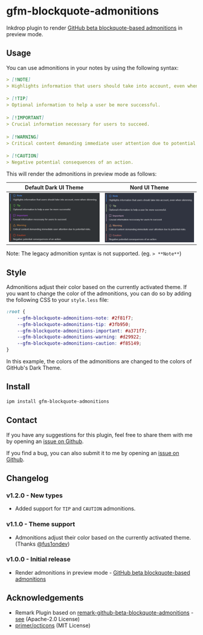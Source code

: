 # gfm-blockquote-admonitions

Inkdrop plugin to render [GitHub beta blockquote-based admonitions](https://github.com/orgs/community/discussions/16925) in preview mode.

## Usage

You can use admonitions in your notes by using the following syntax:

```markdown
> [!NOTE]
> Highlights information that users should take into account, even when skimming.

> [!TIP]
> Optional information to help a user be more successful.

> [!IMPORTANT]
> Crucial information necessary for users to succeed.

> [!WARNING]
> Critical content demanding immediate user attention due to potential risks.

> [!CAUTION]
> Negative potential consequences of an action.
```

This will render the admonitions in preview mode as follows:

| Default Dark UI Theme                                           | Nord UI Theme                                           |
| --------------------------------------------------------------- | ------------------------------------------------------- |
| ![rendered admonitions](./img/preview-mode-default-dark-ui.png) | ![rendered admonitions](./img/preview-mode-nord-ui.png) |

Note:
The legacy admonition syntax is not supported. (eg. `> **Note**`)

## Style

Admonitions adjust their color based on the currently activated theme.
If you want to change the color of the admonitions, you can do so by adding the following CSS to your `style.less` file:

```css
:root {
    --gfm-blockquote-admonitions-note: #2f81f7;
    --gfm-blockquote-admonitions-tip: #3fb950;
    --gfm-blockquote-admonitions-important: #a371f7;
    --gfm-blockquote-admonitions-warning: #d29922;
    --gfm-blockquote-admonitions-caution: #f85149;
}
```

In this example, the colors of the admonitions are changed to the colors of GitHub's Dark Theme.

## Install

```bash
ipm install gfm-blockquote-admonitions
```

## Contact

If you have any suggestions for this plugin, feel free to share them with me by opening an [issue on Github](https://github.com/Keisir/inkdrop-gfm-blockquote-admonitions/issues).

If you find a bug, you can also submit it to me by opening an [issue on Github](https://github.com/Keisir/inkdrop-gfm-blockquote-admonitions/issues).

## Changelog

### v1.2.0 - New types

-  Added support for `TIP` and `CAUTION` admonitions.

### v1.1.0 - Theme support

-   Admonitions adjust their color based on the currently activated theme. (Thanks [@fus1ondev](https://github.com/fus1ondev))

### v1.0.0 - Initial release

-   Render admonitions in preview mode - [GitHub beta blockquote-based admonitions](https://github.com/orgs/community/discussions/16925)

## Acknowledgements

-   Remark Plugin based on [remark-github-beta-blockquote-admonitions](https://github.com/myl7/remark-github-beta-blockquote-admonitions/) - [see](./src/remark-gfm-blockquote-admonitions/README.md) (Apache-2.0 License)
-   [primer/octicons](https://github.com/primer/octicons) (MIT License)
